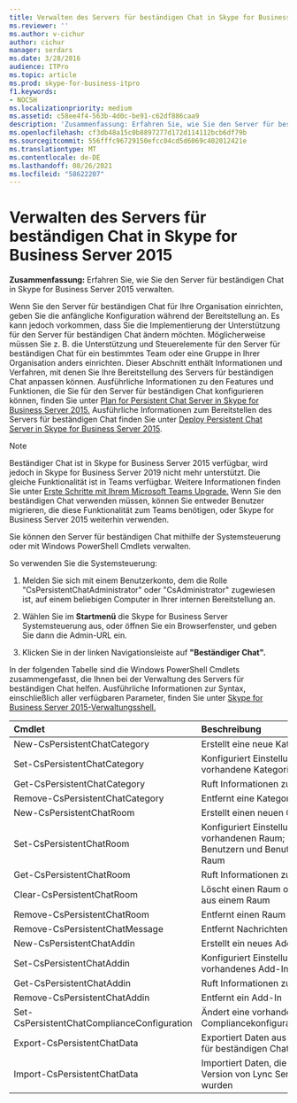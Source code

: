 ```yaml
---
title: Verwalten des Servers für beständigen Chat in Skype for Business Server 2015
ms.reviewer: ''
ms.author: v-cichur
author: cichur
manager: serdars
ms.date: 3/28/2016
audience: ITPro
ms.topic: article
ms.prod: skype-for-business-itpro
f1.keywords:
- NOCSH
ms.localizationpriority: medium
ms.assetid: c58ee4f4-563b-4d0c-be91-c62df886caa9
description: 'Zusammenfassung: Erfahren Sie, wie Sie den Server für beständigen Chat in Skype for Business Server 2015 verwalten.'
ms.openlocfilehash: cf3db48a15c0b8897277d172d114112bcb6df79b
ms.sourcegitcommit: 556fffc96729150efcc04cd5d6069c402012421e
ms.translationtype: MT
ms.contentlocale: de-DE
ms.lasthandoff: 08/26/2021
ms.locfileid: "58622207"
---
```

# <a name="manage-persistent-chat-server-in-skype-for-business-server-2015"></a>Verwalten des Servers für beständigen Chat in Skype for Business Server 2015
 
**Zusammenfassung:** Erfahren Sie, wie Sie den Server für beständigen Chat in Skype for Business Server 2015 verwalten.
  
Wenn Sie den Server für beständigen Chat für Ihre Organisation einrichten, geben Sie die anfängliche Konfiguration während der Bereitstellung an. Es kann jedoch vorkommen, dass Sie die Implementierung der Unterstützung für den Server für beständigen Chat ändern möchten. Möglicherweise müssen Sie z. B. die Unterstützung und Steuerelemente für den Server für beständigen Chat für ein bestimmtes Team oder eine Gruppe in Ihrer Organisation anders einrichten. Dieser Abschnitt enthält Informationen und Verfahren, mit denen Sie Ihre Bereitstellung des Servers für beständigen Chat anpassen können. Ausführliche Informationen zu den Features und Funktionen, die Sie für den Server für beständigen Chat konfigurieren können, finden Sie unter [Plan for Persistent Chat Server in Skype for Business Server 2015.](../../plan-your-deployment/persistent-chat-server/persistent-chat-server.md) Ausführliche Informationen zum Bereitstellen des Servers für beständigen Chat finden Sie unter [Deploy Persistent Chat Server in Skype for Business Server 2015](../../deploy/deploy-persistent-chat-server/deploy-persistent-chat-server.md). 

> [!NOTE]
> Beständiger Chat ist in Skype for Business Server 2015 verfügbar, wird jedoch in Skype for Business Server 2019 nicht mehr unterstützt. Die gleiche Funktionalität ist in Teams verfügbar. Weitere Informationen finden Sie unter [Erste Schritte mit Ihrem Microsoft Teams Upgrade.](/microsoftteams/upgrade-start-here) Wenn Sie den beständigen Chat verwenden müssen, können Sie entweder Benutzer migrieren, die diese Funktionalität zum Teams benötigen, oder Skype for Business Server 2015 weiterhin verwenden. 
  
Sie können den Server für beständigen Chat mithilfe der Systemsteuerung oder mit Windows PowerShell Cmdlets verwalten. 
  
So verwenden Sie die Systemsteuerung:
  
1. Melden Sie sich mit einem Benutzerkonto, dem die Rolle "CsPersistentChatAdministrator" oder "CsAdministrator" zugewiesen ist, auf einem beliebigen Computer in Ihrer internen Bereitstellung an.
    
2. Wählen Sie im **Startmenü** die Skype for Business Server Systemsteuerung aus, oder öffnen Sie ein Browserfenster, und geben Sie dann die Admin-URL ein.
    
3. Klicken Sie in der linken Navigationsleiste auf **"Beständiger Chat".**
    
In der folgenden Tabelle sind die Windows PowerShell Cmdlets zusammengefasst, die Ihnen bei der Verwaltung des Servers für beständigen Chat helfen. Ausführliche Informationen zur Syntax, einschließlich aller verfügbaren Parameter, finden Sie unter [Skype for Business Server 2015-Verwaltungsshell.](../management-shell.md)
  

|**Cmdlet**|**Beschreibung**|
|:-----|:-----|
|New-CsPersistentChatCategory  <br/> |Erstellt eine neue Kategorie  <br/> |
|Set-CsPersistentChatCategory  <br/> |Konfiguriert Einstellungen für eine vorhandene Kategorie  <br/> |
|Get-CsPersistentChatCategory  <br/> |Ruft Informationen zu Kategorien ab  <br/> |
|Remove-CsPersistentChatCategory  <br/> |Entfernt eine Kategorie  <br/> |
|New-CsPersistentChatRoom  <br/> |Erstellt einen neuen Chatroom  <br/> |
|Set-CsPersistentChatRoom  <br/> |Konfiguriert Einstellungen für einen vorhandenen Raum; Zuweisen von Benutzern und Benutzergruppen zum Raum  <br/> |
|Get-CsPersistentChatRoom  <br/> |Ruft Informationen zu Chatrooms ab  <br/> |
|Clear-CsPersistentChatRoom  <br/> |Löscht einen Raum oder Nachrichten aus einem Raum  <br/> |
|Remove-CsPersistentChatRoom  <br/> |Entfernt einen Raum  <br/> |
|Remove-CsPersistentChatMessage  <br/> |Entfernt Nachrichten aus einem Raum  <br/> |
|New-CsPersistentChatAddin  <br/> |Erstellt ein neues Add-In  <br/> |
|Set-CsPersistentChatAddin  <br/> |Konfiguriert Einstellungen für ein vorhandenes Add-In  <br/> |
|Get-CsPersistentChatAddin  <br/> |Ruft Informationen zu Add-Ins ab  <br/> |
|Remove-CsPersistentChatAddin  <br/> |Entfernt ein Add-In  <br/> |
|Set-CsPersistentChatComplianceConfiguration  <br/> |Ändert eine vorhandene Auflistung von Compliancekonfigurationseinstellungen  <br/> |
|Export-CsPersistentChatData  <br/> |Exportiert Daten aus einer Datenbank für beständigen Chat  <br/> |
|Import-CsPersistentChatData  <br/> |Importiert Daten, die aus einer früheren Version von Lync Server exportiert wurden  <br/> |
   

